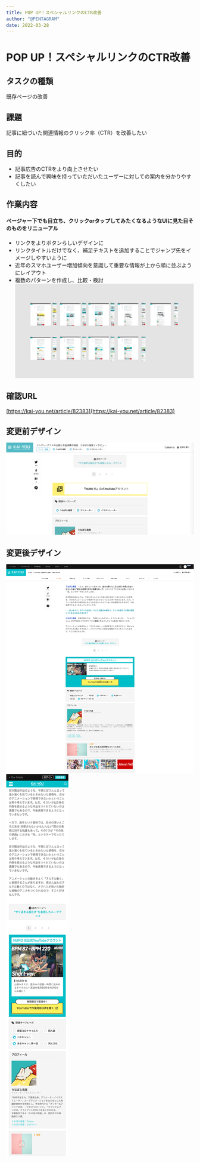 ```yaml
---
title: POP UP！スペシャルリンクのCTR改善
author: "@PENTAGRAM"
date: 2022-03-28
---
```


# POP UP！スペシャルリンクのCTR改善

## タスクの種類

既存ページの改善


## 課題

記事に紐づいた関連情報のクリック率（CTR）を改善したい


## 目的
- 記事広告のCTRをより向上させたい
- 記事を読んで興味を持っていただいたユーザーに対しての案内を分かりやすくしたい


## 作業内容

#### ページャー下でも目立ち、クリックorタップしてみたくなるようなUIに見た目そのものをリニューアル
- リンクをよりボタンらしいデザインに
- リンクタイトルだけでなく、補足テキストを追加することでジャンプ先をイメージしやすいように
- 近年のスマホユーザー増加傾向を意識して重要な情報が上から順に並ぶようにレイアウト
- 複数のパターンを作成し、比較・検討
![XD上で複数パターンを作成](./images/20220328-1.png)


## 確認URL

[https://kai-you.net/article/82383](https://kai-you.net/article/82383)


## 変更前デザイン

![変更前デザイン](./images/20220328-2.png)

## 変更後デザイン

![変更後デザイン-PCサイズ](./images/20220328-3.png)
![変更後デザイン-SPサイズ](./images/20220328-4.png)